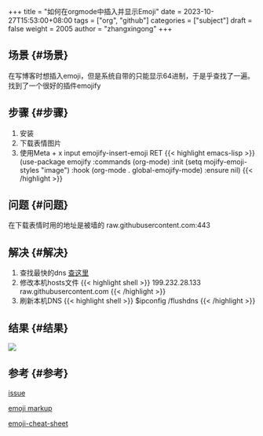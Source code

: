 +++
title = "如何在orgmode中插入并显示Emoji"
date = 2023-10-27T15:53:00+08:00
tags = ["org", "github"]
categories = ["subject"]
draft = false
weight = 2005
author = "zhangxingong"
+++

## 场景 {#场景}

在写博客时想插入emoji，但是系统自带的只能显示64进制，于是乎查找了一遍。找到了一个很好的插件emojify


## 步骤 {#步骤}

1.  安装
2.  下载表情图片
3.  使用Meta + x input emojify-insert-emoji RET
{{< highlight emacs-lisp >}}
(use-package emojify
:commands (org-mode)
:init
(setq mojify-emoji-styles "image")
:hook (org-mode . global-emojify-mode)
:ensure nil)
{{< /highlight >}}


## 问题 {#问题}

在下载表情时用的地址是被墙的
raw.githubusercontent.com:443


## 解决 {#解决}

1.  查找最快的dns [查这里](https://ping.chinaz.com/raw.githubusercontent.com)
2.  修改本机hosts文件
{{< highlight shell >}}
199.232.28.133 raw.githubusercontent.com
{{< /highlight >}}
3.  刷新本机DNS
{{< highlight shell >}}
$ipconfig /flushdns
{{< /highlight >}}


## 结果 {#结果}

![](/img/15-49-09_5_screenshot.png)


## 参考 {#参考}

[issue](https://github.com/nvm-sh/nvm/issues/2392)

[emoji markup](https://gist.github.com/rxaviers/7360908)

[emoji-cheat-sheet](https://github.com/ikatyang/emoji-cheat-sheet/blob/master/README.md#face-smiling)
